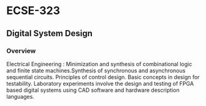 # ECSE-323
## Digital System Design
### Overview <br/>
Electrical Engineering : Minimization and synthesis of combinational logic and finite state machines.Synthesis of synchronous and asynchronous sequential circuits. Principles of control design. Basic concepts in design for testability. Laboratory experiments involve the design and testing of FPGA based digital systems using CAD software and hardware description languages.
